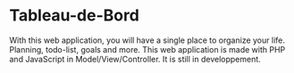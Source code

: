 # Tableau-de-Bord

With this web application, you will have a single place to organize your life. Planning, todo-list, goals and more.
This web application  is made with PHP and JavaScript in Model/View/Controller. It is still in developpement. 




